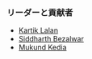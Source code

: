### リーダーと貢献者
* [Kartik Lalan](mailto:desktoptop10@gmail.com)
* [Siddharth Bezalwar](mailto:desktoptop10@gmail.com)
* [Mukund Kedia](mailto:mukundkedia3@outlook.com)
